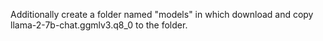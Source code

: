 Additionally create a folder named "models" in which download and copy llama-2-7b-chat.ggmlv3.q8_0 to the folder.
